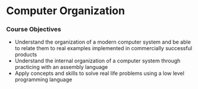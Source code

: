 # Computer Organization 

### Course Objectives
* Understand the organization of a modern computer system and be able to relate them to real examples implemented in commercially successful products
* Understand the internal organization of a computer system through practicing with an assembly language
* Apply concepts and skills to solve real life problems using a low level programming language
